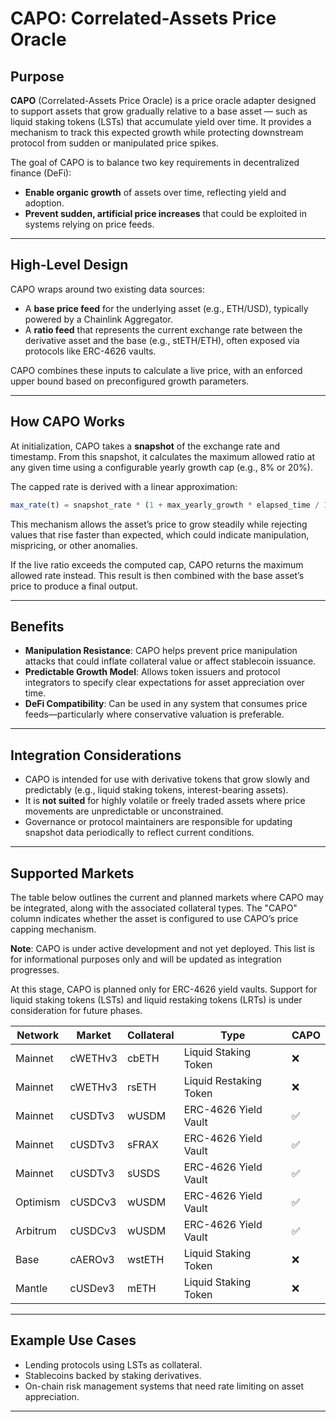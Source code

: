 # CAPO: Correlated-Assets Price Oracle

## Purpose

**CAPO** (Correlated-Assets Price Oracle) is a price oracle adapter designed to support assets that grow gradually relative to a base asset — such as liquid staking tokens (LSTs) that accumulate yield over time. It provides a mechanism to track this expected growth while protecting downstream protocol from sudden or manipulated price spikes.

The goal of CAPO is to balance two key requirements in decentralized finance (DeFi):

- **Enable organic growth** of assets over time, reflecting yield and adoption.
- **Prevent sudden, artificial price increases** that could be exploited in systems relying on price feeds.

---

## High-Level Design

CAPO wraps around two existing data sources:

- A **base price feed** for the underlying asset (e.g., ETH/USD), typically powered by a Chainlink Aggregator.
- A **ratio feed** that represents the current exchange rate between the derivative asset and the base (e.g., stETH/ETH), often exposed via protocols like ERC-4626 vaults.

CAPO combines these inputs to calculate a live price, with an enforced upper bound based on preconfigured growth parameters.

---

## How CAPO Works

At initialization, CAPO takes a **snapshot** of the exchange rate and timestamp. From this snapshot, it calculates the maximum allowed ratio at any given time using a configurable yearly growth cap (e.g., 8% or 20%).

The capped rate is derived with a linear approximation:

```typescript
max_rate(t) = snapshot_rate * (1 + max_yearly_growth * elapsed_time / 1 year)
```

This mechanism allows the asset’s price to grow steadily while rejecting values that rise faster than expected, which could indicate manipulation, mispricing, or other anomalies.

If the live ratio exceeds the computed cap, CAPO returns the maximum allowed rate instead. This result is then combined with the base asset’s price to produce a final output.

---

## Benefits

- **Manipulation Resistance**: CAPO helps prevent price manipulation attacks that could inflate collateral value or affect stablecoin issuance.
- **Predictable Growth Model**: Allows token issuers and protocol integrators to specify clear expectations for asset appreciation over time.
- **DeFi Compatibility**: Can be used in any system that consumes price feeds—particularly where conservative valuation is preferable.

---

## Integration Considerations

- CAPO is intended for use with derivative tokens that grow slowly and predictably (e.g., liquid staking tokens, interest-bearing assets).
- It is **not suited** for highly volatile or freely traded assets where price movements are unpredictable or unconstrained.
- Governance or protocol maintainers are responsible for updating snapshot data periodically to reflect current conditions.

---

## Supported Markets

The table below outlines the current and planned markets where CAPO may be integrated, along with the associated collateral types. The "CAPO" column indicates whether the asset is configured to use CAPO’s price capping mechanism.

**Note**: CAPO is under active development and not yet deployed. This list is for informational purposes only and will be updated as integration progresses.

At this stage, CAPO is planned only for ERC-4626 yield vaults. Support for liquid staking tokens (LSTs) and liquid restaking tokens (LRTs) is under consideration for future phases.

| Network  | Market  | Collateral | Type                   | CAPO |
| -------- | ------- | ---------- | ---------------------- | ---- |
| Mainnet  | cWETHv3 | cbETH      | Liquid Staking Token   | ❌   |
| Mainnet  | cWETHv3 | rsETH      | Liquid Restaking Token | ❌   |
| Mainnet  | cUSDTv3 | wUSDM      | ERC-4626 Yield Vault   | ✅   |
| Mainnet  | cUSDTv3 | sFRAX      | ERC-4626 Yield Vault   | ✅   |
| Mainnet  | cUSDTv3 | sUSDS      | ERC-4626 Yield Vault   | ✅   |
| Optimism | cUSDCv3 | wUSDM      | ERC-4626 Yield Vault   | ✅   |
| Arbitrum | cUSDCv3 | wUSDM      | ERC-4626 Yield Vault   | ✅   |
| Base     | cAEROv3 | wstETH     | Liquid Staking Token   | ❌   |
| Mantle   | cUSDev3 | mETH       | Liquid Staking Token   | ❌   |

---

## Example Use Cases

- Lending protocols using LSTs as collateral.
- Stablecoins backed by staking derivatives.
- On-chain risk management systems that need rate limiting on asset appreciation.

---
